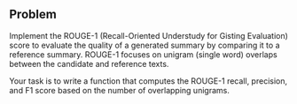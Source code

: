 ## Problem

Implement the ROUGE-1 (Recall-Oriented Understudy for Gisting Evaluation) score to evaluate the quality of a generated summary by comparing it to a reference summary. ROUGE-1 focuses on unigram (single word) overlaps between the candidate and reference texts.

Your task is to write a function that computes the ROUGE-1 recall, precision, and F1 score based on the number of overlapping unigrams.